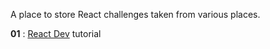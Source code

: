 A place to store React challenges taken from various places.

**01** : [React Dev](https://pages.github.com/) tutorial
